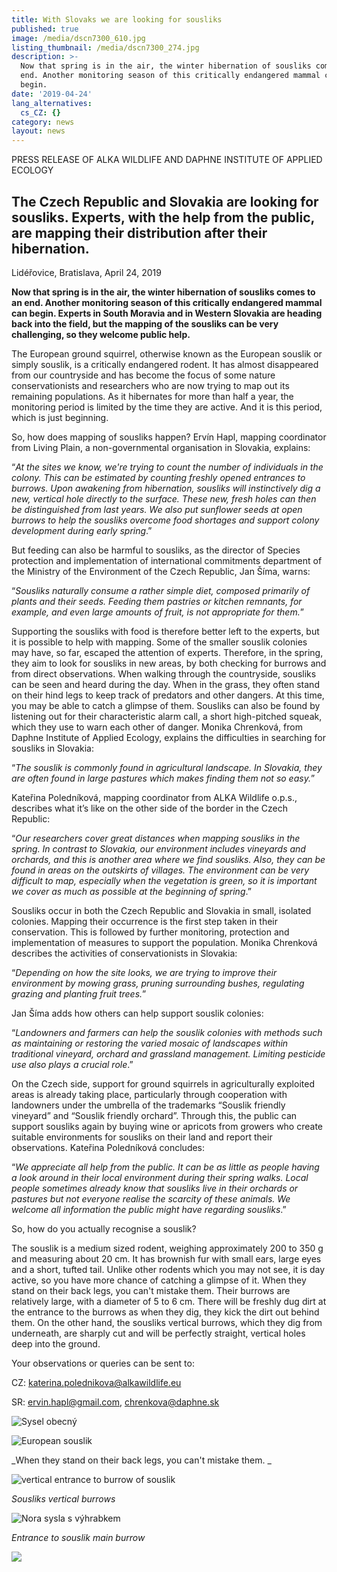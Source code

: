 ```yaml
---
title: With Slovaks we are looking for sousliks
published: true
image: /media/dscn7300_610.jpg
listing_thumbnail: /media/dscn7300_274.jpg
description: >-
  Now that spring is in the air, the winter hibernation of sousliks comes to an
  end. Another monitoring season of this critically endangered mammal can
  begin. 
date: '2019-04-24'
lang_alternatives:
  cs_CZ: {}
category: news
layout: news
---
```

PRESS RELEASE OF ALKA WILDLIFE AND DAPHNE INSTITUTE OF APPLIED ECOLOGY

## The Czech Republic and Slovakia are looking for sousliks. Experts, with the help from the public, are mapping their distribution after their hibernation.

Lidéřovice, Bratislava, April 24, 2019

**Now that spring is in the air, the winter hibernation of sousliks comes to an end. Another monitoring season of this critically endangered mammal can begin. Experts in South Moravia and in Western Slovakia are heading back into the field, but the mapping of the sousliks can be very challenging, so they welcome public help.**

The European ground squirrel, otherwise known as the European souslik or simply souslik, is a critically endangered rodent. It has almost disappeared from our countryside and has become the focus of some nature conservationists and researchers who are now trying to map out its remaining populations. As it hibernates for more than half a year, the monitoring period is limited by the time they are active. And it is this period, which is just beginning.

So, how does mapping of sousliks happen? Ervín Hapl, mapping coordinator from Living Plain, a non-governmental organisation in Slovakia, explains:

“_At the sites we know, we're trying to count the number of individuals in the colony. This can be estimated by counting freshly opened entrances to burrows. Upon awakening from hibernation, sousliks will instinctively dig a new, vertical hole directly to the surface. These new, fresh holes can then be distinguished from last years. We also put sunflower seeds at open burrows to help the sousliks overcome food shortages and support colony development during early spring_.” 

But feeding can also be harmful to sousliks, as the director of Species protection and implementation of international commitments department of the Ministry of the Environment of the Czech Republic, Jan Šíma, warns:

“_Sousliks naturally consume a rather simple diet, composed primarily of plants and their seeds. Feeding them pastries or kitchen remnants, for example, and even large amounts of fruit, is not appropriate for them._”

Supporting the sousliks with food is therefore better left to the experts, but it is possible to help with mapping. Some of the smaller souslik colonies may have, so far, escaped the attention of experts. Therefore, in the spring, they aim to look for sousliks in new areas, by both checking for burrows and from direct observations. When walking through the countryside, sousliks can be seen and heard during the day. When in the grass, they often stand on their hind legs to keep track of predators and other dangers. At this time, you may be able to catch a glimpse of them. Sousliks can also be found by listening out for their characteristic alarm call, a short high-pitched squeak, which they use to warn each other of danger. Monika Chrenková, from Daphne Institute of Applied Ecology, explains the difficulties in searching for sousliks in Slovakia:

“_The souslik is commonly found in agricultural landscape. In Slovakia, they are often found in large pastures which makes finding them not so easy._” 

Kateřina Poledníková, mapping coordinator from ALKA Wildlife o.p.s., describes what it’s like on the other side of the border in the Czech Republic:

“_Our researchers cover great distances when mapping sousliks in the spring. In contrast to Slovakia, our environment includes vineyards and orchards, and this is another area where we find sousliks. Also, they can be found in areas on the outskirts of villages. The environment can be very difficult to map, especially when the vegetation is green, so it is important we cover as much as possible at the beginning of spring_.”

Sousliks occur in both the Czech Republic and Slovakia in small, isolated colonies. Mapping their occurrence is the first step taken in their conservation. This is followed by further monitoring, protection and implementation of measures to support the population. Monika Chrenková describes the activities of conservationists in Slovakia:

“_Depending on how the site looks, we are trying to improve their environment by mowing grass, pruning surrounding bushes, regulating grazing and planting fruit trees._”

Jan Šíma adds how others can help support souslik colonies:

“_Landowners and farmers can help the souslik colonies with methods such as maintaining or restoring the varied mosaic of landscapes within traditional vineyard, orchard and grassland management. Limiting pesticide use also plays a crucial role_.”

On the Czech side, support for ground squirrels in agriculturally exploited areas is already taking place, particularly through cooperation with landowners under the umbrella of the trademarks “Souslik friendly vineyard” and “Souslik friendly orchard”. Through this, the public can support sousliks again by buying wine or apricots from growers who create suitable environments for sousliks on their land and report their observations. Kateřina Poledníková concludes:

“_We appreciate all help from the public. It can be as little as people having a look around in their local environment during their spring walks. Local people sometimes already know that sousliks live in their orchards or pastures but not everyone realise the scarcity of these animals. We welcome all information the public might have regarding sousliks_.”

So, how do you actually recognise a souslik? 

The souslik is a medium sized rodent, weighing approximately 200 to 350 g and measuring about 20 cm. It has brownish fur with small ears, large eyes and a short, tufted tail. Unlike other rodents which you may not see, it is day active, so you have more chance of catching a glimpse of it. When they stand on their back legs, you can't mistake them. Their burrows are relatively large, with a diameter of 5 to 6 cm. There will be freshly dug dirt at the entrance to the burrows as when they dig, they kick the dirt out behind them. On the other hand, the sousliks vertical burrows, which they dig from underneath, are sharply cut and will be perfectly straight, vertical holes deep into the ground.

Your observations or queries can be sent to:

CZ: katerina.polednikova@alkawildlife.eu 

SR: ervin.hapl@gmail.com, chrenkova@daphne.sk

![Sysel obecný](/media/dscn2749_610.jpg "sysel obecný")

![European souslik](/media/img_8253_610.jpg "European souslik")

_When they stand on their back legs, you can't mistake them. _

![vertical entrance to burrow of souslik](/media/img_8959_610.jpg "vertical entrance to burrow of souslik")

_Sousliks vertical burrows_

![Nora sysla s výhrabkem](/media/dscn0142_610.jpg "Nora sysla s výhrabkem")

_Entrance to souslik main burrow_

![](/media/logo_irrva-a-mzp_lezato_610.jpg)
